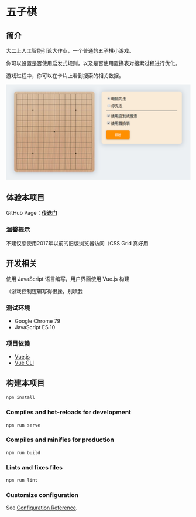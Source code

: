 # 五子棋
## 简介
大二上人工智能引论大作业，一个普通的五子棋小游戏。

你可以设置是否使用启发式规则，以及是否使用置换表对搜索过程进行优化。

游戏过程中，你可以在卡片上看到搜索的相关数据。

![screenshot](./docs/截图.png)

## 体验本项目
GitHub Page：**[传送门](https://zhb2000.github.io/MyGobangAI/)**

### 温馨提示
不建议您使用2017年以前的旧版浏览器访问（CSS Grid 真好用
## 开发相关
使用 JavaScript 语言编写，用户界面使用 Vue.js 构建

（游戏控制逻辑写得很挫，别喷我

### 测试环境
- Google Chrome 79
- JavaScript ES 10

### 项目依赖
- [Vue.js](https://github.com/vuejs/vue)
- [Vue CLI](https://github.com/vuejs/vue-cli)

## 构建本项目
```
npm install
```

### Compiles and hot-reloads for development
```
npm run serve
```

### Compiles and minifies for production
```
npm run build
```

### Lints and fixes files
```
npm run lint
```

### Customize configuration
See [Configuration Reference](https://cli.vuejs.org/config/).
